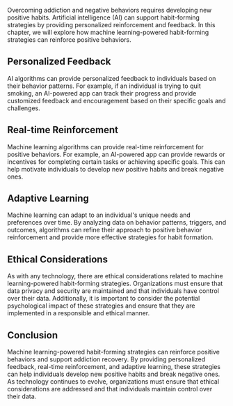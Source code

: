 
Overcoming addiction and negative behaviors requires developing new positive habits. Artificial intelligence (AI) can support habit-forming strategies by providing personalized reinforcement and feedback. In this chapter, we will explore how machine learning-powered habit-forming strategies can reinforce positive behaviors.

Personalized Feedback
---------------------

AI algorithms can provide personalized feedback to individuals based on their behavior patterns. For example, if an individual is trying to quit smoking, an AI-powered app can track their progress and provide customized feedback and encouragement based on their specific goals and challenges.

Real-time Reinforcement
-----------------------

Machine learning algorithms can provide real-time reinforcement for positive behaviors. For example, an AI-powered app can provide rewards or incentives for completing certain tasks or achieving specific goals. This can help motivate individuals to develop new positive habits and break negative ones.

Adaptive Learning
-----------------

Machine learning can adapt to an individual's unique needs and preferences over time. By analyzing data on behavior patterns, triggers, and outcomes, algorithms can refine their approach to positive behavior reinforcement and provide more effective strategies for habit formation.

Ethical Considerations
----------------------

As with any technology, there are ethical considerations related to machine learning-powered habit-forming strategies. Organizations must ensure that data privacy and security are maintained and that individuals have control over their data. Additionally, it is important to consider the potential psychological impact of these strategies and ensure that they are implemented in a responsible and ethical manner.

Conclusion
----------

Machine learning-powered habit-forming strategies can reinforce positive behaviors and support addiction recovery. By providing personalized feedback, real-time reinforcement, and adaptive learning, these strategies can help individuals develop new positive habits and break negative ones. As technology continues to evolve, organizations must ensure that ethical considerations are addressed and that individuals maintain control over their data.
